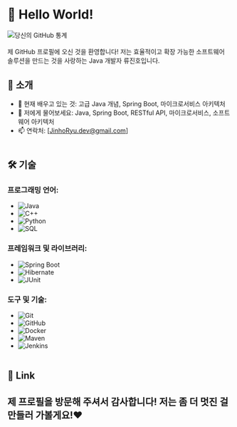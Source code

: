 # 👋 Hello World!

![당신의 GitHub 통계](https://github-readme-stats.vercel.app/api?username=ryuj-h&show_icons=true&theme=radical)<br><br>
제 GitHub 프로필에 오신 것을 환영합니다! 저는 효율적이고 확장 가능한 소프트웨어 솔루션을 만드는 것을 사랑하는 Java 개발자 류진호입니다. <br>


## 🚀 소개

- 🌱 현재 배우고 있는 것: 고급 Java 개념, Spring Boot, 마이크로서비스 아키텍처
- 💬 저에게 물어보세요: Java, Spring Boot, RESTful API, 마이크로서비스, 소프트웨어 아키텍처
- 📫 연락처: [JinhoRyu.dev@gmail.com]
<br><br>
## 🛠 기술

### 프로그래밍 언어:
- ![Java](https://img.shields.io/badge/Java-ED8B00?style=for-the-badge&logo=java&logoColor=white)
- ![C++](https://img.shields.io/badge/C++-00599C?style=for-the-badge&logo=cplusplus&logoColor=white)
- ![Python](https://img.shields.io/badge/Python-3776AB?style=for-the-badge&logo=python&logoColor=white)
- ![SQL](https://img.shields.io/badge/SQL-003B57?style=for-the-badge&logo=postgresql&logoColor=white)


### 프레임워크 및 라이브러리:
- ![Spring Boot](https://img.shields.io/badge/Spring%20Boot-6DB33F?style=for-the-badge&logo=springboot&logoColor=white)
- ![Hibernate](https://img.shields.io/badge/Hibernate-59666C?style=for-the-badge&logo=hibernate&logoColor=white)
- ![JUnit](https://img.shields.io/badge/JUnit-25A162?style=for-the-badge&logo=junit5&logoColor=white)


### 도구 및 기술:
- ![Git](https://img.shields.io/badge/Git-F05032?style=for-the-badge&logo=git&logoColor=white)
- ![GitHub](https://img.shields.io/badge/GitHub-181717?style=for-the-badge&logo=github&logoColor=white)
- ![Docker](https://img.shields.io/badge/Docker-2496ED?style=for-the-badge&logo=docker&logoColor=white)
- ![Maven](https://img.shields.io/badge/Maven-C71A36?style=for-the-badge&logo=apachemaven&logoColor=white)
- ![Jenkins](https://img.shields.io/badge/Jenkins-D24939?style=for-the-badge&logo=jenkins&logoColor=white)
  <br><br>
## 🤝 Link


제 프로필을 방문해 주셔서 감사합니다! 저는 좀 더 멋진 걸 만들러 가볼게요!❤️
<br><br>
---

